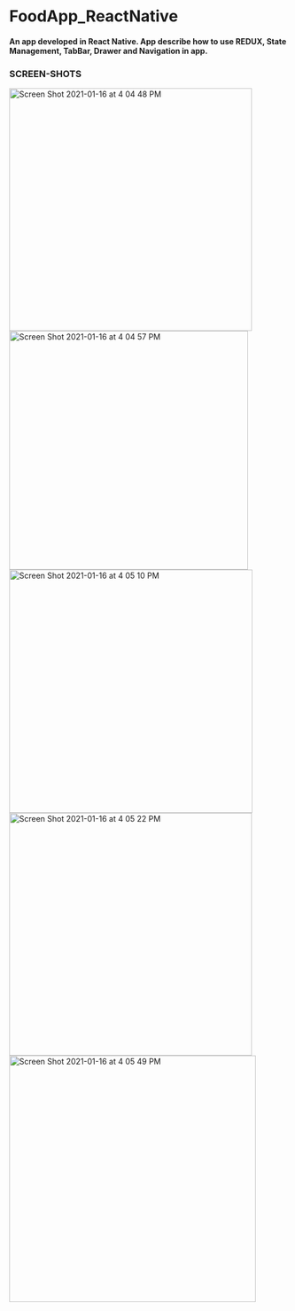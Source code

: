 # FoodApp_ReactNative
#### An app developed in React Native. App describe how to use REDUX, State Management, TabBar, Drawer and Navigation in app.


### SCREEN-SHOTS

<img width="438" alt="Screen Shot 2021-01-16 at 4 04 48 PM" src="https://user-images.githubusercontent.com/2304583/104814378-43ce0780-5817-11eb-90fe-5c8d3141498d.png">
<img width="431" alt="Screen Shot 2021-01-16 at 4 04 57 PM" src="https://user-images.githubusercontent.com/2304583/104814384-46306180-5817-11eb-8a93-386ec7db70ed.png">
<img width="439" alt="Screen Shot 2021-01-16 at 4 05 10 PM" src="https://user-images.githubusercontent.com/2304583/104814386-47fa2500-5817-11eb-91ab-9f086639f727.png">
<img width="438" alt="Screen Shot 2021-01-16 at 4 05 22 PM" src="https://user-images.githubusercontent.com/2304583/104814390-49c3e880-5817-11eb-801b-6a8d467e9b81.png">
<img width="445" alt="Screen Shot 2021-01-16 at 4 05 49 PM" src="https://user-images.githubusercontent.com/2304583/104814393-4b8dac00-5817-11eb-966b-5d1cbde7aab7.png">
